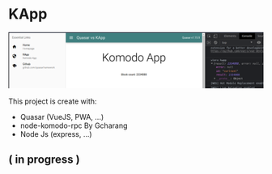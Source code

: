 # KApp

![](https://github.com/xdrkush/tuto-kapp-vue-node/blob/main/init.png)

This project is create with:
  - Quasar (VueJS, PWA, ...)
  - node-komodo-rpc By Gcharang
  - Node Js (express, ...)

## ( in progress )
